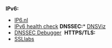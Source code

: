 **IPv6:** 
* [IP6.nl](https://ip6.nl/)
* [IPv6 health check](https://www.mythic-beasts.com/ipv6/health-check/)
**DNSSEC:*** [DNSViz](http://dnsviz.net/)
* [DNSSEC Debugger](https://dnssec-debugger.verisignlabs.com/) 
**HTTPS/TLS:**
* [SSLlabs](https://www.ssllabs.com/ssltest/)
